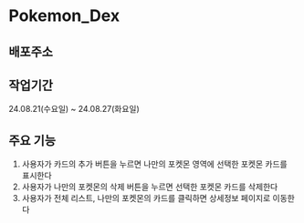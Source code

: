 # Pokemon_Dex

## 배포주소


## 작업기간
24.08.21(수요일) ~ 24.08.27(화요일)

## 주요 기능
1. 사용자가 카드의 추가 버튼을 누르면 나만의 포켓몬 영역에 선택한 포켓몬 카드를 표시한다
2. 사용자가 나만의 포켓몬의 삭제 버튼을 누르면 선택한 포켓몬 카드를 삭제한다
3. 사용자가 전체 리스트, 나만의 포켓몬의 카드를 클릭하면 상세정보 페이지로 이동한다
